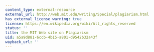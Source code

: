 ```yaml
---
content_type: external-resource
external_url: http://web.mit.edu/writing/Special/plagiarism.html
has_external_license_warning: true
license: https://en.wikipedia.org/wiki/All_rights_reserved
status: ''
title: the MIT Web site on Plagiarism
uid: a5a9d881-6ccb-4b15-a801-d9542b32a43f
wayback_url: ''
---
```

